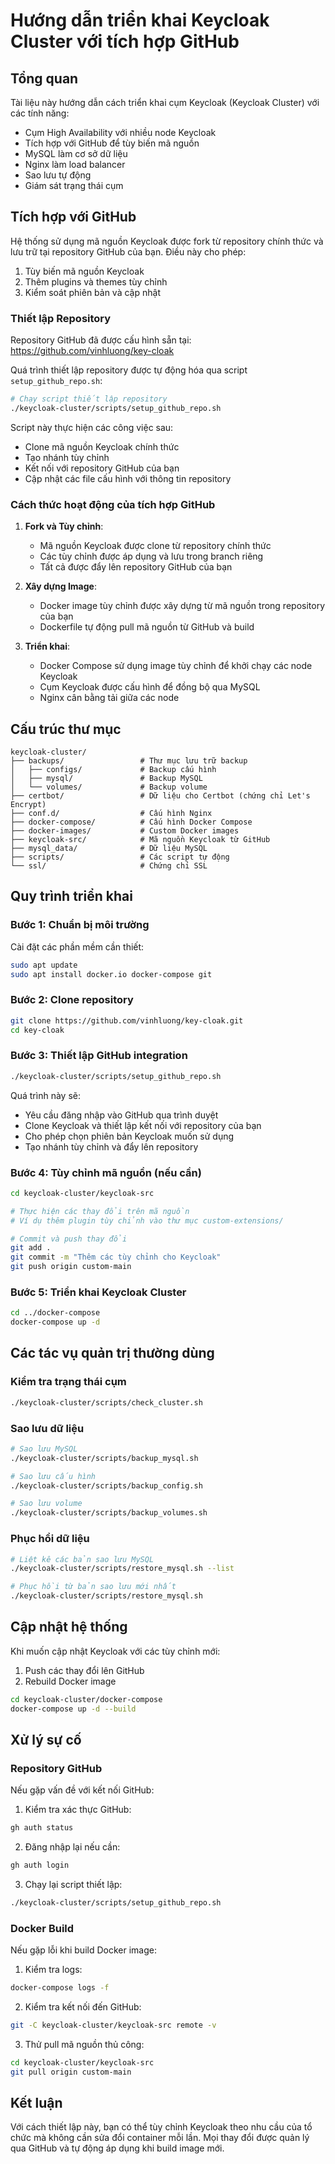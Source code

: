 # Hướng dẫn triển khai Keycloak Cluster với tích hợp GitHub

## Tổng quan

Tài liệu này hướng dẫn cách triển khai cụm Keycloak (Keycloak Cluster) với các tính năng:

- Cụm High Availability với nhiều node Keycloak
- Tích hợp với GitHub để tùy biến mã nguồn
- MySQL làm cơ sở dữ liệu
- Nginx làm load balancer
- Sao lưu tự động
- Giám sát trạng thái cụm

## Tích hợp với GitHub

Hệ thống sử dụng mã nguồn Keycloak được fork từ repository chính thức và lưu trữ tại repository GitHub của bạn. Điều này cho phép:

1. Tùy biến mã nguồn Keycloak
2. Thêm plugins và themes tùy chỉnh
3. Kiểm soát phiên bản và cập nhật

### Thiết lập Repository

Repository GitHub đã được cấu hình sẵn tại: https://github.com/vinhluong/key-cloak

Quá trình thiết lập repository được tự động hóa qua script `setup_github_repo.sh`:

```bash
# Chạy script thiết lập repository
./keycloak-cluster/scripts/setup_github_repo.sh
```

Script này thực hiện các công việc sau:
- Clone mã nguồn Keycloak chính thức
- Tạo nhánh tùy chỉnh
- Kết nối với repository GitHub của bạn
- Cập nhật các file cấu hình với thông tin repository

### Cách thức hoạt động của tích hợp GitHub

1. **Fork và Tùy chỉnh**:
   - Mã nguồn Keycloak được clone từ repository chính thức
   - Các tùy chỉnh được áp dụng và lưu trong branch riêng
   - Tất cả được đẩy lên repository GitHub của bạn

2. **Xây dựng Image**:
   - Docker image tùy chỉnh được xây dựng từ mã nguồn trong repository của bạn
   - Dockerfile tự động pull mã nguồn từ GitHub và build

3. **Triển khai**:
   - Docker Compose sử dụng image tùy chỉnh để khởi chạy các node Keycloak
   - Cụm Keycloak được cấu hình để đồng bộ qua MySQL
   - Nginx cân bằng tải giữa các node

## Cấu trúc thư mục

```
keycloak-cluster/
├── backups/                 # Thư mục lưu trữ backup
│   ├── configs/             # Backup cấu hình
│   ├── mysql/               # Backup MySQL
│   └── volumes/             # Backup volume
├── certbot/                 # Dữ liệu cho Certbot (chứng chỉ Let's Encrypt)
├── conf.d/                  # Cấu hình Nginx
├── docker-compose/          # Cấu hình Docker Compose
├── docker-images/           # Custom Docker images
├── keycloak-src/            # Mã nguồn Keycloak từ GitHub
├── mysql_data/              # Dữ liệu MySQL
├── scripts/                 # Các script tự động
└── ssl/                     # Chứng chỉ SSL
```

## Quy trình triển khai

### Bước 1: Chuẩn bị môi trường

Cài đặt các phần mềm cần thiết:
```bash
sudo apt update
sudo apt install docker.io docker-compose git
```

### Bước 2: Clone repository

```bash
git clone https://github.com/vinhluong/key-cloak.git
cd key-cloak
```

### Bước 3: Thiết lập GitHub integration

```bash
./keycloak-cluster/scripts/setup_github_repo.sh
```

Quá trình này sẽ:
- Yêu cầu đăng nhập vào GitHub qua trình duyệt
- Clone Keycloak và thiết lập kết nối với repository của bạn
- Cho phép chọn phiên bản Keycloak muốn sử dụng
- Tạo nhánh tùy chỉnh và đẩy lên repository

### Bước 4: Tùy chỉnh mã nguồn (nếu cần)

```bash
cd keycloak-cluster/keycloak-src

# Thực hiện các thay đổi trên mã nguồn
# Ví dụ thêm plugin tùy chỉnh vào thư mục custom-extensions/

# Commit và push thay đổi
git add .
git commit -m "Thêm các tùy chỉnh cho Keycloak"
git push origin custom-main
```

### Bước 5: Triển khai Keycloak Cluster

```bash
cd ../docker-compose
docker-compose up -d
```

## Các tác vụ quản trị thường dùng

### Kiểm tra trạng thái cụm

```bash
./keycloak-cluster/scripts/check_cluster.sh
```

### Sao lưu dữ liệu

```bash
# Sao lưu MySQL
./keycloak-cluster/scripts/backup_mysql.sh

# Sao lưu cấu hình
./keycloak-cluster/scripts/backup_config.sh

# Sao lưu volume
./keycloak-cluster/scripts/backup_volumes.sh
```

### Phục hồi dữ liệu

```bash
# Liệt kê các bản sao lưu MySQL
./keycloak-cluster/scripts/restore_mysql.sh --list

# Phục hồi từ bản sao lưu mới nhất
./keycloak-cluster/scripts/restore_mysql.sh
```

## Cập nhật hệ thống

Khi muốn cập nhật Keycloak với các tùy chỉnh mới:

1. Push các thay đổi lên GitHub
2. Rebuild Docker image
```bash
cd keycloak-cluster/docker-compose
docker-compose up -d --build
```

## Xử lý sự cố

### Repository GitHub

Nếu gặp vấn đề với kết nối GitHub:

1. Kiểm tra xác thực GitHub:
```bash
gh auth status
```

2. Đăng nhập lại nếu cần:
```bash
gh auth login
```

3. Chạy lại script thiết lập:
```bash
./keycloak-cluster/scripts/setup_github_repo.sh
```

### Docker Build

Nếu gặp lỗi khi build Docker image:

1. Kiểm tra logs:
```bash
docker-compose logs -f
```

2. Kiểm tra kết nối đến GitHub:
```bash
git -C keycloak-cluster/keycloak-src remote -v
```

3. Thử pull mã nguồn thủ công:
```bash
cd keycloak-cluster/keycloak-src
git pull origin custom-main
```

## Kết luận

Với cách thiết lập này, bạn có thể tùy chỉnh Keycloak theo nhu cầu của tổ chức mà không cần sửa đổi container mỗi lần. Mọi thay đổi được quản lý qua GitHub và tự động áp dụng khi build image mới. 